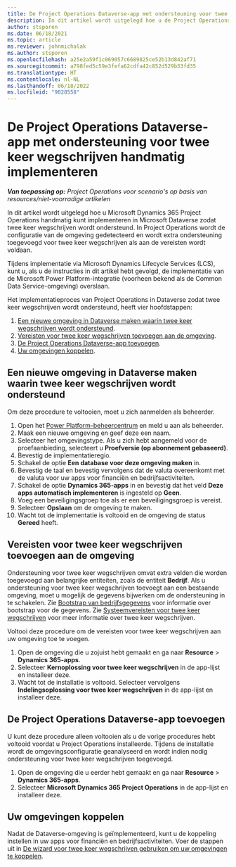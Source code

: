 ```yaml
---
title: De Project Operations Dataverse-app met ondersteuning voor twee keer wegschrijven handmatig implementeren
description: In dit artikel wordt uitgelegd hoe u de Project Operations Dataverse-app handmatig kunt implementeren zodat twee keer wegschrijven wordt ondersteund.
author: stsporen
ms.date: 06/18/2021
ms.topic: article
ms.reviewer: johnmichalak
ms.author: stsporen
ms.openlocfilehash: a25e2a59f1c069057c6689825ce52b13d842af71
ms.sourcegitcommit: a798fed5c59e3fefa62cdfa42c852d529b33fd35
ms.translationtype: HT
ms.contentlocale: nl-NL
ms.lasthandoff: 06/18/2022
ms.locfileid: "9028558"
---
```

# <a name="manually-deploy-the-project-operations-dataverse-app-with-dual-write-support"></a>De Project Operations Dataverse-app met ondersteuning voor twee keer wegschrijven handmatig implementeren

_**Van toepassing op:** Project Operations voor scenario's op basis van resources/niet-voorradige artikelen_

In dit artikel wordt uitgelegd hoe u Microsoft Dynamics 365 Project Operations handmatig kunt implementeren in Microsoft Dataverse zodat twee keer wegschrijven wordt ondersteund. In Project Operations wordt de configuratie van de omgeving gedetecteerd en wordt extra ondersteuning toegevoegd voor twee keer wegschrijven als aan de vereisten wordt voldaan.

Tijdens implementatie via Microsoft Dynamics Lifecycle Services (LCS), kunt u, als u de instructies in dit artikel hebt gevolgd, de implementatie van de Microsoft Power Platform-integratie (voorheen bekend als de Common Data Service-omgeving) overslaan.

Het implementatieproces van Project Operations in Dataverse zodat twee keer wegschrijven wordt ondersteund, heeft vier hoofdstappen:

1. [Een nieuwe omgeving in Dataverse maken waarin twee keer wegschrijven wordt ondersteund](#create).
2. [Vereisten voor twee keer wegschrijven toevoegen aan de omgeving](#prerequisites).
3. [De Project Operations Dataverse-app toevoegen](#dataverse).
4. [Uw omgevingen koppelen](#link).

## <a name="create-a-new-environment-in-dataverse-that-supports-dual-write"></a><a name="create"></a>Een nieuwe omgeving in Dataverse maken waarin twee keer wegschrijven wordt ondersteund

Om deze procedure te voltooien, moet u zich aanmelden als beheerder.

1. Open het [Power Platform-beheercentrum](https://admin.powerplatform.com) en meld u aan als beheerder.
2. Maak een nieuwe omgeving en geef deze een naam.
3. Selecteer het omgevingstype. Als u zich hebt aangemeld voor de proefaanbieding, selecteert u **Proefversie (op abonnement gebaseerd)**.
4. Bevestig de implementatieregio.
5. Schakel de optie **Een database voor deze omgeving maken** in. 
6. Bevestig de taal en bevestig vervolgens dat de valuta overeenkomt met de valuta voor uw apps voor financiën en bedrijfsactiviteiten.
7. Schakel de optie **Dynamics 365-apps** in en bevestig dat het veld **Deze apps automatisch implementeren** is ingesteld op **Geen**.
8. Voeg een beveiligingsgroep toe als er een beveiligingsgroep is vereist.
9. Selecteer **Opslaan** om de omgeving te maken.
10. Wacht tot de implementatie is voltooid en de omgeving de status **Gereed** heeft.

## <a name="add-dual-write-prerequisites-to-the-environment"></a><a name="prerequisites"></a>Vereisten voor twee keer wegschrijven toevoegen aan de omgeving

Ondersteuning voor twee keer wegschrijven omvat extra velden die worden toegevoegd aan belangrijke entiteiten, zoals de entiteit **Bedrijf**. Als u ondersteuning voor twee keer wegschrijven toevoegt aan een bestaande omgeving, moet u mogelijk de gegevens bijwerken om de ondersteuning in te schakelen. Zie [Bootstrap van bedrijfsgegevens](/dynamics365/fin-ops-core/dev-itpro/data-entities/dual-write/bootstrap-company-data) voor informatie over bootstrap voor de gegevens. Zie [Systeemvereisten voor twee keer wegschrijven](/dynamics365/fin-ops-core/dev-itpro/data-entities/dual-write/dual-write-system-req) voor meer informatie over twee keer wegschrijven.

Voltooi deze procedure om de vereisten voor twee keer wegschrijven aan uw omgeving toe te voegen.

1. Open de omgeving die u zojuist hebt gemaakt en ga naar **Resource** \> **Dynamics 365-apps**.
2. Selecteer **Kernoplossing voor twee keer wegschrijven** in de app-lijst en installeer deze.
3. Wacht tot de installatie is voltooid. Selecteer vervolgens **Indelingsoplossing voor twee keer wegschrijven** in de app-lijst en installeer deze.

## <a name="add-the-project-operations-dataverse-app"></a><a name="dataverse"></a>De Project Operations Dataverse-app toevoegen

U kunt deze procedure alleen voltooien als u de vorige procedures hebt voltooid voordat u Project Operations installeerde. Tijdens de installatie wordt de omgevingsconfiguratie geanalyseerd en wordt indien nodig ondersteuning voor twee keer wegschrijven toegevoegd.

1. Open de omgeving die u eerder hebt gemaakt en ga naar **Resource** \> **Dynamics 365-apps**.
2. Selecteer **Microsoft Dynamics 365 Project Operations** in de app-lijst en installeer deze.

## <a name="link-your-environments"></a><a name="link"></a>Uw omgevingen koppelen

Nadat de Dataverse-omgeving is geïmplementeerd, kunt u de koppeling instellen in uw apps voor financiën en bedrijfsactiviteiten. Voer de stappen uit in [De wizard voor twee keer wegschrijven gebruiken om uw omgevingen te koppelen](/dynamics365/fin-ops-core/dev-itpro/data-entities/dual-write/link-your-environment).
